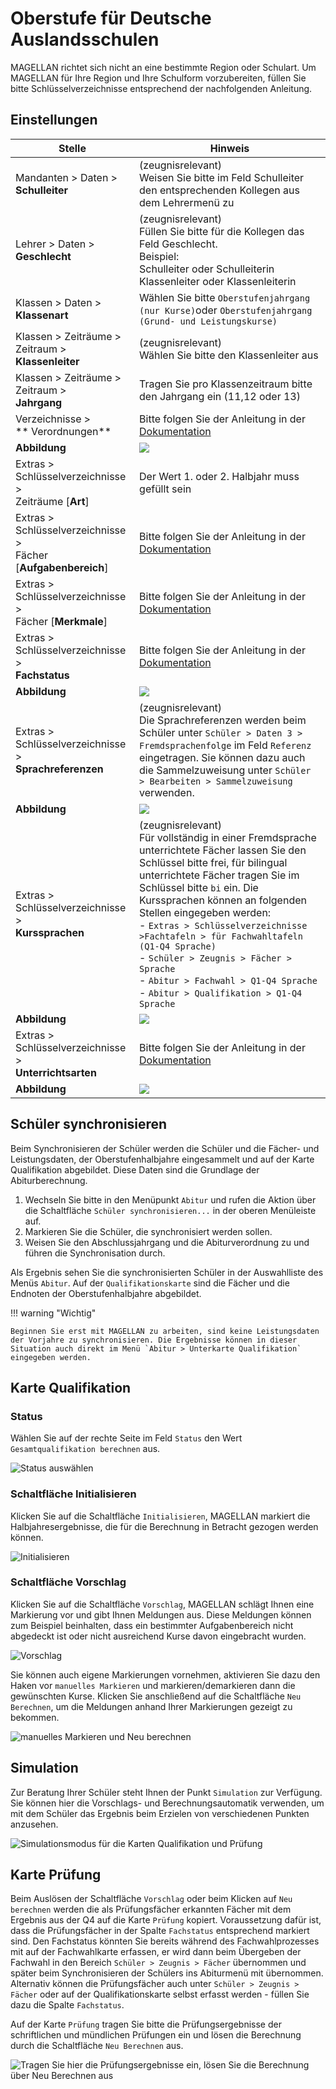 # Oberstufe für Deutsche Auslandsschulen

MAGELLAN richtet sich nicht an eine bestimmte Region oder Schulart. Um MAGELLAN für Ihre Region und Ihre Schulform vorzubereiten, füllen Sie bitte Schlüsselverzeichnisse entsprechend der nachfolgenden Anleitung. 

## Einstellungen

Stelle | Hinweis
--|--
Mandanten > Daten > <br/>**Schulleiter**| (zeugnisrelevant)<br/>Weisen Sie bitte im Feld Schulleiter den entsprechenden Kollegen aus dem Lehrermenü zu 
Lehrer > Daten > <br/>**Geschlecht**|(zeugnisrelevant) <br/>Füllen Sie bitte für die Kollegen das Feld Geschlecht. <br/> Beispiel: <br/>Schulleiter oder Schulleiterin<br/>Klassenleiter oder Klassenleiterin
Klassen > Daten > <br/>**Klassenart**|Wählen Sie bitte `Oberstufenjahrgang (nur Kurse)`oder `Oberstufenjahrgang (Grund- und Leistungskurse)`
Klassen > Zeiträume > Zeitraum > <br/>**Klassenleiter**|(zeugnisrelevant)<br/>Wählen Sie bitte den Klassenleiter aus 
Klassen > Zeiträume > Zeitraum > <br/>**Jahrgang**|Tragen Sie pro Klassenzeitraum bitte den Jahrgang ein (11,12 oder 13)
Verzeichnisse ><br/>** Verordnungen**| Bitte folgen Sie der Anleitung in der [Dokumentation](https://doc.la.stueber.de/de-diap-2015.html)
**Abbildung**| <img src="/assets/images/verordnungen.png"> 
Extras > Schlüsselverzeichnisse > <br/>Zeiträume [**Art**]| Der Wert 1. oder 2. Halbjahr muss gefüllt sein
Extras > Schlüsselverzeichnisse > <br/>Fächer [**Aufgabenbereich**]|Bitte folgen Sie der Anleitung in der [Dokumentation](https://doc.la.stueber.de/de-diap-2015.html)
Extras > Schlüsselverzeichnisse > <br/>Fächer [**Merkmale**]|Bitte folgen Sie der Anleitung in der [Dokumentation](https://doc.la.stueber.de/de-diap-2015.html#fachmerkmale)
Extras > Schlüsselverzeichnisse > <br/>**Fachstatus**|Bitte folgen Sie der Anleitung in der [Dokumentation](https://doc.la.stueber.de/de-diap-2015.html)
**Abbildung**| <img src="/assets/images/fs.png"> 
Extras > Schlüsselverzeichnisse ><br/>**Sprachreferenzen**|(zeugnisrelevant)<br/>Die Sprachreferenzen werden beim Schüler unter `Schüler > Daten 3 > Fremdsprachenfolge` im Feld `Referenz` eingetragen. Sie können dazu auch die Sammelzuweisung unter `Schüler > Bearbeiten > Sammelzuweisung` verwenden. 
**Abbildung**| <img src="/assets/images/sprachreferenzen.png"> 
Extras > Schlüsselverzeichnisse ><br/>**Kurssprachen**|(zeugnisrelevant)<br/>Für vollständig in einer Fremdsprache unterrichtete Fächer lassen Sie den Schlüssel bitte frei, für bilingual unterrichtete Fächer tragen Sie im Schlüssel bitte `bi` ein. Die Kurssprachen können an folgenden Stellen eingegeben werden:<br/>- `Extras > Schlüsselverzeichnisse >Fachtafeln > für Fachwahltafeln (Q1-Q4 Sprache)`<br/>- `Schüler > Zeugnis > Fächer > Sprache` <br/>- `Abitur > Fachwahl > Q1-Q4 Sprache`<br/>- `Abitur > Qualifikation > Q1-Q4 Sprache`
**Abbildung**| <img src="/assets/images/kurssprachen.png"> 
Extras > Schlüsselverzeichnisse ><br/>**Unterrichtsarten**|Bitte folgen Sie der Anleitung in der [Dokumentation](https://doc.la.stueber.de/de-diap-2015.html)
**Abbildung**| <img src="/assets/images/ua.png"> 

## Schüler synchronisieren

Beim Synchronisieren der Schüler werden die Schüler und die Fächer- und Leistungsdaten, der Oberstufenhalbjahre eingesammelt und auf der Karte Qualifikation abgebildet. Diese Daten sind die Grundlage der Abiturberechnung.

1. Wechseln Sie bitte in den Menüpunkt `Abitur` und rufen die Aktion über die Schaltfläche `Schüler synchronisieren...` in der oberen Menüleiste auf. 
2. Markieren Sie die Schüler, die synchronisiert werden sollen.
3. Weisen Sie den Abschlussjahrgang und die Abiturverordnung zu und führen die Synchronisation durch.

Als Ergebnis sehen Sie die synchronisierten Schüler in der Auswahlliste des Menüs `Abitur`. Auf der `Qualifikationskarte` sind die Fächer und die Endnoten der Oberstufenhalbjahre abgebildet.

!!! warning "Wichtig"

    Beginnen Sie erst mit MAGELLAN zu arbeiten, sind keine Leistungsdaten der Vorjahre zu synchronisieren. Die Ergebnisse können in dieser Situation auch direkt im Menü `Abitur > Unterkarte Qualifikation` eingegeben werden.

## Karte Qualifikation

### Status

Wählen Sie auf der rechte Seite im Feld `Status` den Wert `Gesamtqualifikation berechnen` aus. 

![Status auswählen](/assets/images/q00.png)

### Schaltfläche Initialisieren

Klicken Sie auf die Schaltfläche `Initialisieren`, MAGELLAN markiert die Halbjahresergebnisse, die für die Berechnung in Betracht gezogen werden können.

![Initialisieren](/assets/images/q01.png)

### Schaltfläche Vorschlag

Klicken Sie auf die Schaltfläche `Vorschlag`, MAGELLAN schlägt Ihnen eine Markierung vor und gibt Ihnen Meldungen aus. Diese Meldungen können zum Beispiel beinhalten, dass ein bestimmter Aufgabenbereich nicht abgedeckt ist oder nicht ausreichend Kurse davon eingebracht wurden. 

![Vorschlag](/assets/images/q02.png) 

Sie können auch eigene Markierungen vornehmen, aktivieren Sie dazu den Haken vor `manuelles Markieren` und markieren/demarkieren dann die gewünschten Kurse. Klicken Sie anschließend auf die Schaltfläche `Neu Berechnen`, um die Meldungen anhand Ihrer Markierungen gezeigt zu bekommen. 

![manuelles Markieren und `Neu berechnen`](/assets/images/q03.png)

## Simulation

Zur Beratung Ihrer Schüler steht Ihnen der Punkt `Simulation` zur Verfügung. Sie können hier die Vorschlags- und Berechnungsautomatik verwenden, um mit dem Schüler das Ergebnis beim Erzielen von verschiedenen Punkten anzusehen.

![Simulationsmodus für die Karten Qualifikation und Prüfung](/assets/images/q04.png) 

## Karte Prüfung

Beim Auslösen der Schaltfläche `Vorschlag` oder beim Klicken auf `Neu berechnen` werden die als Prüfungsfächer erkannten Fächer mit dem Ergebnis aus der Q4 auf die Karte `Prüfung` kopiert. Voraussetzung dafür ist, dass die Prüfungsfächer in der Spalte `Fachstatus` entsprechend markiert sind.
Den Fachstatus könnten Sie bereits während des Fachwahlprozesses mit auf der Fachwahlkarte erfassen, er wird dann beim Übergeben der Fachwahl in den Bereich `Schüler > Zeugnis > Fächer` übernommen und später beim Synchronisieren der Schülers ins Abiturmenü mit übernommen. 
Alternativ können die Prüfungsfächer auch unter `Schüler > Zeugnis > Fächer` oder auf der Qualifikationskarte selbst erfasst werden - füllen Sie dazu die Spalte `Fachstatus`.

Auf der Karte `Prüfung` tragen Sie bitte die Prüfungsergebnisse der schriftlichen und mündlichen Prüfungen ein und lösen die Berechnung durch die Schaltfläche `Neu Berechnen` aus.

![Tragen Sie hier die Prüfungsergebnisse ein, lösen Sie die Berechnung über `Neu Berechnen aus`](/assets/images/q05.png)
